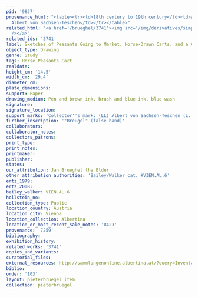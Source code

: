 ```yaml
---
pid: '9837'
provenance_html: "<table><tr><td>18th century to 19th century</td><td>Austria Vienna</td><td>Herzog
  Albert von Sachsen-Teschen</td></tr></table>"
related_html: "<a href='/brueghel/3741'><img src='/img/derivatives/simple/3741/thumbnail.jpg'
  /></a>"
related_ids: '3741'
label: Sketches of Peasants Going to Market, Horse-Drawn Carts, and a Cutler
object_type: Drawing
genre: Study
tags: Horse Peasants Cart
realdate:
height_cm: '14.5'
width_cm: '29.4'
diameter_cm:
plate_dimensions:
support: Paper
drawing_medium: Pen and brown ink, brush and blue ink, blue wash
signature:
signature_location:
support_marks: 'Collector''s mark: (LL) Albert von Sachsen-Teschen (L. 174)'
further_inscription: '"Breugel" (false hand)'
collaborators:
collaborator_notes:
collectors_patrons:
print_type:
print_notes:
printmaker:
publisher:
states:
our_attribution: Jan Brueghel the Elder
other_attribution_authorities: 'Bailey/Walker cat. #VIEN.AL.6'
ertz_1979:
ertz_2008:
bailey_walker: VIEN.AL.6
hollstein_no:
collection_type: Public
location_country: Austria
location_city: Vienna
location_collection: Albertina
location_or_most_recent_sale_notes: '8423'
provenance: '7259'
bibliography:
exhibition_history:
related_works: '3741'
copies_and_variants:
curatorial_files:
external_resources: http://sammlungenonline.albertina.at/?query=Inventarnummer%3D%5B8423%5D&showtype=record
biblio:
order: '103'
layout: pieterbruegel_item
collection: pieterbruegel
---
```

